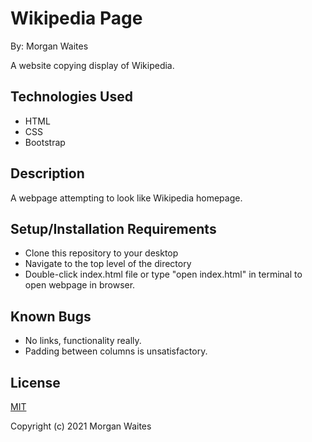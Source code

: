 # Wikipedia Page

By: Morgan Waites

A website copying display of Wikipedia.

## Technologies Used
* HTML
* CSS
* Bootstrap

## Description

A webpage attempting to look like Wikipedia homepage.
 
## Setup/Installation Requirements
* Clone this repository to your desktop
* Navigate to the top level of the directory
* Double-click index.html file or type "open index.html" in terminal to open webpage in browser.

## Known Bugs
* No links, functionality really.
* Padding between columns is unsatisfactory.

## License
[MIT](https://opensource.org/licenses/MIT)

Copyright (c) 2021 Morgan Waites
